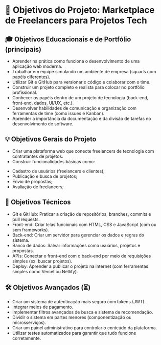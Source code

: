 # 🚀 Objetivos do Projeto: Marketplace de Freelancers para Projetos Tech

## 🎓 Objetivos Educacionais e de Portfólio (principais)

- Aprender na prática como funciona o desenvolvimento de uma aplicação web moderna.
- Trabalhar em equipe simulando um ambiente de empresa (squads com papéis diferentes).
- Utilizar Git e GitHub para versionar o código e colaborar com o time.
- Construir um projeto completo e realista para colocar no portfólio profissional.
- Conhecer os papéis dentro de um projeto de tecnologia (back-end, front-end, dados, UI/UX, etc.).
- Desenvolver habilidades de comunicação e organização com ferramentas de time (como issues e Kanban).
- Aprender a importância da documentação e da divisão de tarefas no desenvolvimento de software.

## 💡 Objetivos Gerais do Projeto

- Criar uma plataforma web que conecte freelancers de tecnologia com contratantes de projetos.
- Construir funcionalidades básicas como:

* Cadastro de usuários (freelancers e clientes);
* Publicação e busca de projetos;
* Envio de propostas;
* Avaliação de freelancers;

## 🧱 Objetivos Técnicos

- Git e GitHub: Praticar a criação de repositórios, branches, commits e pull requests.
- Front-end: Criar telas funcionais com HTML, CSS e JavaScript (com ou sem frameworks).
- Back-end: Criar um servidor para gerenciar os dados e regras do sistema.
- Banco de dados: Salvar informações como usuários, projetos e propostas.
- APIs: Conectar o front-end com o back-end por meio de requisições simples (ex: buscar projetos).
- Deploy: Aprender a publicar o projeto na internet (com ferramentas simples como Vercel ou Netlify).

## 🛠️ Objetivos Avançados (⏳)

- Criar um sistema de autenticação mais seguro com tokens (JWT).
- Integrar meios de pagamento.
- Implementar filtros avançados de busca e sistema de recomendação.
- Dividir o sistema em partes menores (componentização ou microsserviços).
- Criar um painel administrativo para controlar o conteúdo da plataforma.
- Utilizar testes automatizados para garantir que tudo funcione corretamente.
